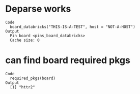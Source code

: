 # Deparse works

    Code
      board_databricks("THIS-IS-A-TEST", host = "NOT-A-HOST")
    Output
      Pin board <pins_board_databricks>
      Cache size: 0

# can find board required pkgs

    Code
      required_pkgs(board)
    Output
      [1] "httr2"

